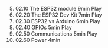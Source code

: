 5. 02.10 The ESP32 module
   9min
   Play
6. 02.20 The ESP32 Dev Kit
   7min
   Play
7. 02.30 ESP32 vs Arduino
   6min
   Play
8. 02.40 GPIOs
   5min
   Play
9. 02.50 Communications
   5min
   Play
10. 02.60 Power
    4min
